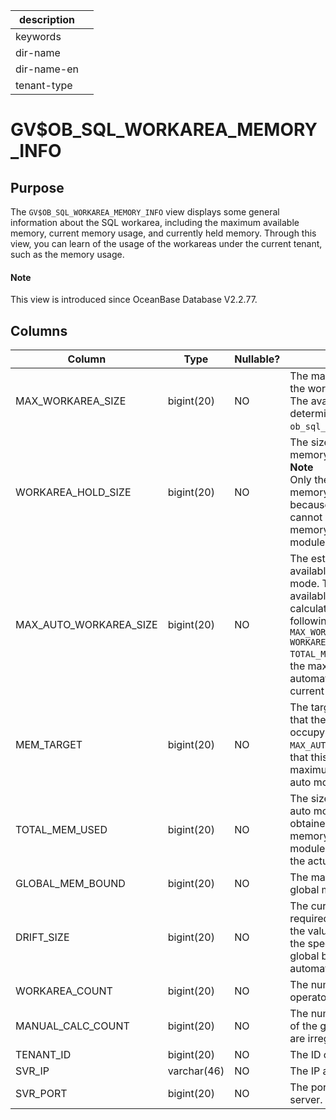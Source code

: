 |description||
|---|---|
|keywords||
|dir-name||
|dir-name-en||
|tenant-type||

# GV$OB_SQL_WORKAREA_MEMORY_INFO

## Purpose

The `GV$OB_SQL_WORKAREA_MEMORY_INFO` view displays some general information about the SQL workarea, including the maximum available memory, current memory usage, and currently held memory. Through this view, you can learn of the usage of the workareas under the current tenant, such as the memory usage.

<main id="notice" type='explain'>
  <h4>Note</h4>
  <p>This view is introduced since OceanBase Database V2.2.77. </p>
</main>

## Columns

| **Column** | **Type** | **Nullable?** | **Description** |
|------------------------|------------|----------------|------------------------------------------------------------------------------------------------------------------------|
| MAX_WORKAREA_SIZE | bigint(20) | NO | The maximum memory that the workarea can occupy. The available memory is determined by `ob_sql_work_area_percentage`. |
| WORKAREA_HOLD_SIZE | bigint(20) | NO | The size of the currently held memory of the workarea.  <br>**Note**<br> Only the size of the held memory can be obtained because the specific usage cannot be obtained from the memory management module.  |
| MAX_AUTO_WORKAREA_SIZE | bigint(20) | NO | The estimated maximum available memory size in auto mode. The maximum available memory is calculated based on the following formula: `MAX_WORKAREA_SIZE – WORKAREA_HOLD_SIZE + TOTAL_MEM_USED`. It indicates the maximum memory that is automatically managed in the current workarea. |
| MEM_TARGET | bigint(20) | NO | The target size of memory that the workarea can occupy. It differs from `MAX_AUTO_WORKAREA_SIZE` in that this size is part of the maximum available size in auto mode. |
| TOTAL_MEM_USED | bigint(20) | NO | The size of memory used in auto mode. This size is obtained by the automatic memory management module and does not reflect the actual used size. |
| GLOBAL_MEM_BOUND | bigint(20) | NO | The maximum available global memory in auto mode. |
| DRIFT_SIZE | bigint(20) | NO | The current change in the required memory size. When the value of this field reaches the specified threshold, the global bound size is automatically recalculated. |
| WORKAREA_COUNT | bigint(20) | NO | The number of registered operator profiles. |
| MANUAL_CALC_COUNT | bigint(20) | NO | The number of calculations of the global bound size that are irregularly triggered. |
| TENANT_ID | bigint(20) | NO | The ID of the tenant. |
| SVR_IP | varchar(46) | NO | The IP address of the server. |
| SVR_PORT | bigint(20) | NO | The port number of the server. |
